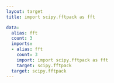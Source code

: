 ```yaml
---
layout: target
title: import scipy.fftpack as fft

data:
  alias: fft
  count: 3
  imports:
  - alias: fft
    count: 3
    import: import scipy.fftpack as fft
    target: scipy.fftpack
  target: scipy.fftpack
---
```

